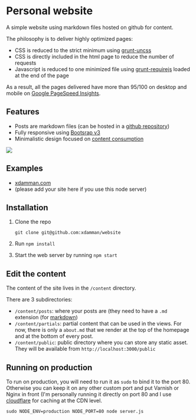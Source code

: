 # Personal website

A simple website using markdown files hosted on github for content.

The philosophy is to deliver highly optimized pages:
- CSS is reduced to the strict minimum using [grunt-uncss](https://github.com/addyosmani/grunt-uncss/)
- CSS is directly included in the html page to reduce the number of requests
- Javascript is reduced to one minimized file using [grunt-requirejs](https://github.com/asciidisco/grunt-requirejs) loaded at the end of the page

As a result, all the pages delivered have more than 95/100 on desktop and mobile on [Google PageSpeed Insights](http://developers.google.com/speed/pagespeed/insights/?url=xdamman.com%2Fthe-hidden-power-of-twitter-custom-timelines&tab=mobile).

## Features
- Posts are markdown files (can be hosted in a [github repository](https://github.com/xdamman/website-content/blob/master/posts/the-hidden-power-of-twitter-custom-timelines.md))
- Fully responsive using [Bootsrap v3](http://getbootstrap.com)
- Minimalistic design focused on [content consumption](http://xdamman.com/the-hidden-power-of-twitter-custom-timelines)

![](http://images.weserv.nl/?w=320&url=photos-2.dropbox.com/t/0/AACw6pqg-In-WeWJtKIwSQLE0EvoW4YeB6GXOpzkOAK2gg/12/1702667/png/2048x1536/3/1385622000/0/2/Screenshot%202013-11-27%2021.59.42.png/pX9t6IKmwW-LxGh5C5Yb2nPghc55r8_eYd_Wn57Toio)


## Examples

- [xdamman.com](http://xdamman.com)
- (please add your site here if you use this node server)

## Installation


1. Clone the repo

    `git clone git@github.com:xdamman/website`
  
1. Run `npm install` 

1. Start the web server by running `npm start`
    
## Edit the content
The content of the site lives in the `/content` directory. 

There are 3 subdirectories: 
- `/content/posts`: where your posts are (they need to have a `.md` extension (for [markdown](http://en.wikipedia.org/wiki/Markdown))
- `/content/partials`: partial content that can be used in the views. For now, there is only a `about.md` that we render at the top of the homepage and at the bottom of every post. 
- `/content/public`: public directory where you can store any static asset. They will be available from `http://localhost:3000/public`

## Running on production

To run on production, you will need to run it as `sudo` to bind it to the port 80. Otherwise you can keep it on any other custom port and put Varnish or Nginx in front (I'm personally running it directly on port 80 and I use [cloudflare](http://cloudflare.com) for caching at the CDN level. 

    sudo NODE_ENV=production NODE_PORT=80 node server.js